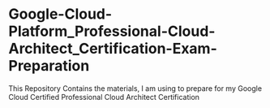 # Google-Cloud-Platform_Professional-Cloud-Architect_Certification-Exam-Preparation
This Repository Contains the materials, I am using to prepare for my Google Cloud Certified Professional Cloud Architect Certification
